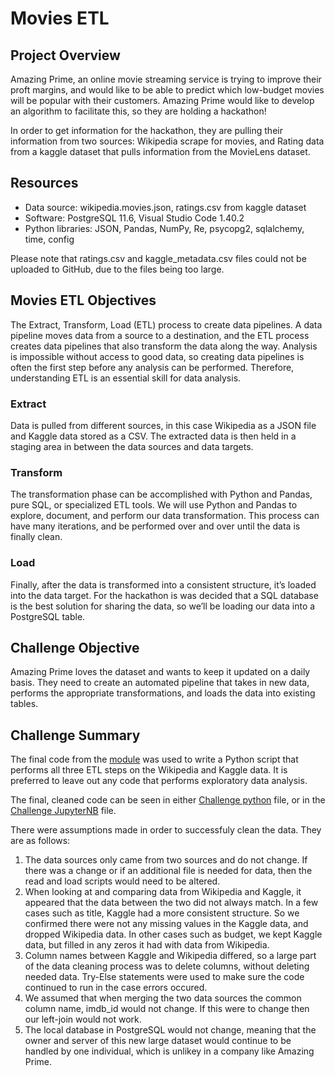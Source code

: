 # Movies ETL

## Project Overview
Amazing Prime, an online movie streaming service is trying to improve their proft margins, and would like to be able to predict which low-budget movies will be popular with their customers. Amazing Prime would like to develop an algorithm to facilitate this, so they are holding a hackathon!

In order to get information for the hackathon, they are pulling their information from two sources: Wikipedia scrape for movies, and Rating data from a kaggle dataset that pulls information from the MovieLens dataset.


## Resources
- Data source: wikipedia.movies.json, ratings.csv from kaggle dataset
- Software: PostgreSQL 11.6, Visual Studio Code 1.40.2
- Python libraries: JSON, Pandas, NumPy, Re, psycopg2, sqlalchemy, time, config

Please note that ratings.csv and kaggle_metadata.csv files could not be uploaded to GitHub, due to the files being too large. 

## Movies ETL Objectives
The Extract, Transform, Load (ETL) process to create data pipelines. A data pipeline moves data from a source to a destination, and the ETL process creates data pipelines that also transform the data along the way. Analysis is impossible without access to good data, so creating data pipelines is often the first step before any analysis can be performed. Therefore, understanding ETL is an essential skill for data analysis.

### Extract
Data is pulled from different sources, in this case Wikipedia as a JSON file and Kaggle data stored as a CSV. The extracted data is then held in a staging area in between the data sources and data targets. 

### Transform
The transformation phase can be accomplished with Python and Pandas, pure SQL, or specialized ETL tools. We will use Python and Pandas to explore, document, and perform our data transformation. This process can have many iterations, and be performed over and over until the data is finally clean. 

### Load
Finally, after the data is transformed into a consistent structure, it’s loaded into the data target. 
For the hackathon is was decided that a SQL database is the best solution for sharing the data, so we’ll be loading our data into a PostgreSQL table.

## Challenge Objective
Amazing Prime loves the dataset and wants to keep it updated on a daily basis. They need to create an automated pipeline that takes in new data, performs the appropriate transformations, and loads the data into existing tables.

## Challenge Summary
The final code from the [module](https://github.com/hillarykrumbholz/Movies_ETL/blob/master/Movies_ETL.ipynb) was used to write a Python script that performs all three ETL steps on the Wikipedia and Kaggle data. It is preferred to leave out any code that performs exploratory data analysis.

The final, cleaned code can be seen in either [Challenge python](https://github.com/hillarykrumbholz/Movies_ETL/blob/master/Challenge_ETL.py) file, or in the [Challenge JupyterNB](https://github.com/hillarykrumbholz/Movies_ETL/blob/master/Challenge.ipynb) file. 

There were assumptions made in order to successfuly clean the data. They are as follows:
1. The data sources only came from two sources and do not change. If there was a change or if an additional file is needed for data, then the read and load scripts would need to be altered. 
2. When looking at and comparing data from Wikipedia and Kaggle, it appeared that the data between the two did not always match. In a few cases such as title, Kaggle had a more consistent structure. So we confirmed there were not any missing values in the Kaggle data, and dropped Wikipedia data. In other cases such as budget, we kept Kaggle data, but filled in any zeros it had with data from Wikipedia. 
3. Column names between Kaggle and Wikipedia differed, so a large part of the data cleaning process was to delete columns, without deleting needed data. Try-Else statements were used to make sure the code continued to run in the case errors occured. 
4. We assumed that when merging the two data sources the common column name, imdb_id would not change. If this were to change then our left-join would not work. 
5. The local database in PostgreSQL would not change, meaning that the owner and server of this new large dataset would continue to be handled by one individual, which is unlikey in a company like Amazing Prime. 
